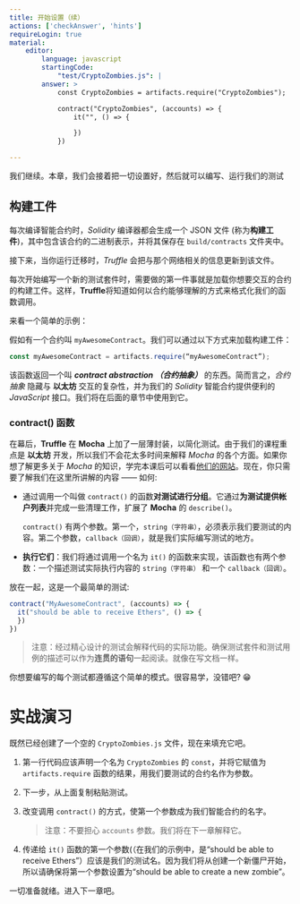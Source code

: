 ```yaml
---
title: 开始设置（续）
actions: ['checkAnswer', 'hints']
requireLogin: true
material:
    editor:
        language: javascript
        startingCode:
            "test/CryptoZombies.js": |
        answer: >
            const CryptoZombies = artifacts.require("CryptoZombies");

            contract("CryptoZombies", (accounts) => {
                it("", () => {

                })
            })

---
```

我们继续。本章，我们会接着把一切设置好，然后就可以编写、运行我们的测试

## 构建工件

每次编译智能合约时，_Solidity_ 编译器都会生成一个 JSON 文件 (称为**构建工件**)，其中包含该合约的二进制表示，并将其保存在 `build/contracts` 文件夹中。

接下来，当你运行迁移时，_Truffle_ 会把与那个网络相关的信息更新到该文件。

每次开始编写一个新的测试套件时，需要做的第一件事就是加载你想要交互的合约的构建工件。这样，**Truffle**将知道如何以合约能够理解的方式来格式化我们的函数调用。

来看一个简单的示例：

假如有一个合约叫 `myAwesomeContract`。我们可以通过以下方式来加载构建工件：

```javascript
const myAwesomeContract = artifacts.require(“myAwesomeContract”);
```

该函数返回一个叫 ***contract abstraction （合约抽象）*** 的东西。简而言之，_合约抽象_ 隐藏与 **以太坊** 交互的复杂性，并为我们的 _Solidity_  智能合约提供便利的 _JavaScript_ 接口。我们将在后面的章节中使用到它。

### contract() 函数

 在幕后，**Truffle** 在 **Mocha** 上加了一层薄封装，以简化测试。由于我们的课程重点是 **以太坊** 开发，所以我们不会花太多时间来解释 _Mocha_ 的各个方面。如果你想了解更多关于 _Mocha_ 的知识，学完本课后可以看看<a href="https://mochajs.org/" target=_blank>他们的网站</a>。现在，你只需要了解我们在这里所讲解的内容 —— 如何:

-   通过调用一个叫做  `contract()` 的函数**对测试进行分组**。它通过**为测试提供帐户列表**并完成一些清理工作，扩展了 **Mocha** 的 `describe()`。

    `contract()` 有两个参数。第一个，`string（字符串）`，必须表示我们要测试的内容。第二个参数，`callback（回调）`，就是我们实际编写测试的地方。

-   **执行它们**：我们将通过调用一个名为 `it()` 的函数来实现，该函数也有两个参数：一个描述测试实际执行内容的 `string（字符串）` 和一个 `callback（回调）`。

放在一起，这是一个最简单的测试:

 ```javascript
 contract("MyAwesomeContract", (accounts) => {
   it("should be able to receive Ethers", () => {
   })
 })
 ```

>注意：经过精心设计的测试会解释代码的实际功能。确保测试套件和测试用例的描述可以作为**连贯的语句**一起阅读。就像在写文档一样。

你想要编写的每个测试都遵循这个简单的模式。很容易学，没错吧? 😁

# 实战演习

既然已经创建了一个空的 `CryptoZombies.js` 文件，现在来填充它吧。

1.  第一行代码应该声明一个名为 `CryptoZombies` 的 `const`，并将它赋值为 `artifacts.require` 函数的结果，用我们要测试的合约名作为参数。

2.  下一步，从上面复制粘贴测试。

3.  改变调用 `contract()` 的方式，使第一个参数成为我们智能合约的名字。


    >注意：不要担心 `accounts` 参数。我们将在下一章解释它。


4.  传递给 `it()` 函数的第一个参数(（在我们的示例中，是“should be able to receive Ethers”）应该是我们的测试名。因为我们将从创建一个新僵尸开始，所以请确保将第一个参数设置为“should be able to create a new zombie”。

一切准备就绪。进入下一章吧。

